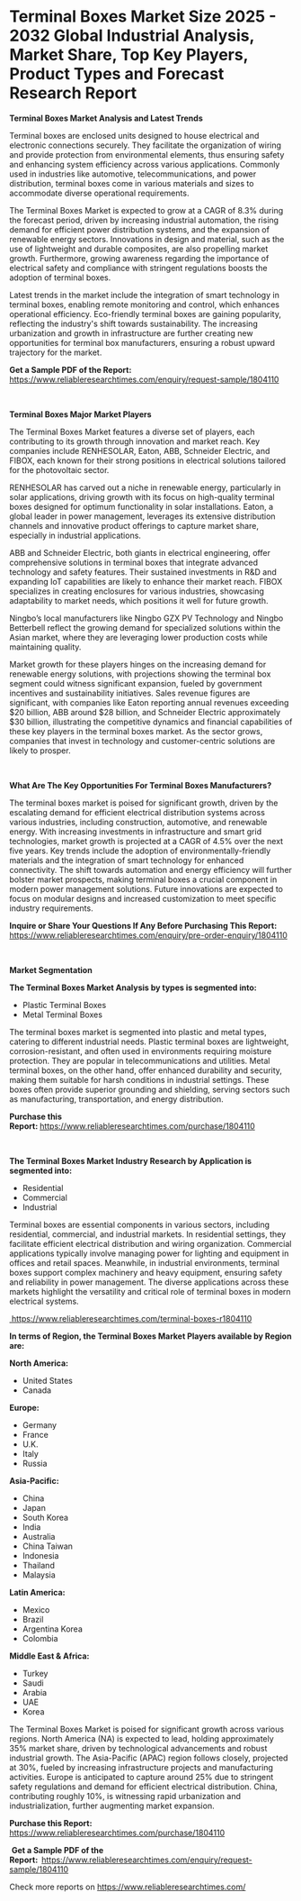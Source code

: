 <p><h1>Terminal Boxes Market Size 2025 - 2032 Global Industrial Analysis, Market Share, Top Key Players, Product Types and Forecast Research Report</h1></p><p><strong>Terminal Boxes Market Analysis and Latest Trends</strong></p>
<p><p>Terminal boxes are enclosed units designed to house electrical and electronic connections securely. They facilitate the organization of wiring and provide protection from environmental elements, thus ensuring safety and enhancing system efficiency across various applications. Commonly used in industries like automotive, telecommunications, and power distribution, terminal boxes come in various materials and sizes to accommodate diverse operational requirements.</p><p>The Terminal Boxes Market is expected to grow at a CAGR of 8.3% during the forecast period, driven by increasing industrial automation, the rising demand for efficient power distribution systems, and the expansion of renewable energy sectors. Innovations in design and material, such as the use of lightweight and durable composites, are also propelling market growth. Furthermore, growing awareness regarding the importance of electrical safety and compliance with stringent regulations boosts the adoption of terminal boxes.</p><p>Latest trends in the market include the integration of smart technology in terminal boxes, enabling remote monitoring and control, which enhances operational efficiency. Eco-friendly terminal boxes are gaining popularity, reflecting the industry's shift towards sustainability. The increasing urbanization and growth in infrastructure are further creating new opportunities for terminal box manufacturers, ensuring a robust upward trajectory for the market.</p></p>
<p><strong>Get a Sample PDF of the Report:&nbsp;</strong> <a href="https://www.reliableresearchtimes.com/enquiry/request-sample/1804110?utm_campaign=2284&utm_medium=2&utm_source=Github&utm_content=ia&utm_term=19022025&utm_id=terminal-boxes">https://www.reliableresearchtimes.com/enquiry/request-sample/1804110</a></p>
<p>&nbsp;</p>
<p><strong>Terminal Boxes Major Market Players</strong></p>
<p><p>The Terminal Boxes Market features a diverse set of players, each contributing to its growth through innovation and market reach. Key companies include RENHESOLAR, Eaton, ABB, Schneider Electric, and FIBOX, each known for their strong positions in electrical solutions tailored for the photovoltaic sector.</p><p>RENHESOLAR has carved out a niche in renewable energy, particularly in solar applications, driving growth with its focus on high-quality terminal boxes designed for optimum functionality in solar installations. Eaton, a global leader in power management, leverages its extensive distribution channels and innovative product offerings to capture market share, especially in industrial applications.</p><p>ABB and Schneider Electric, both giants in electrical engineering, offer comprehensive solutions in terminal boxes that integrate advanced technology and safety features. Their sustained investments in R&D and expanding IoT capabilities are likely to enhance their market reach. FIBOX specializes in creating enclosures for various industries, showcasing adaptability to market needs, which positions it well for future growth.</p><p>Ningbo’s local manufacturers like Ningbo GZX PV Technology and Ningbo Betterbell reflect the growing demand for specialized solutions within the Asian market, where they are leveraging lower production costs while maintaining quality.</p><p>Market growth for these players hinges on the increasing demand for renewable energy solutions, with projections showing the terminal box segment could witness significant expansion, fueled by government incentives and sustainability initiatives. Sales revenue figures are significant, with companies like Eaton reporting annual revenues exceeding $20 billion, ABB around $28 billion, and Schneider Electric approximately $30 billion, illustrating the competitive dynamics and financial capabilities of these key players in the terminal boxes market. As the sector grows, companies that invest in technology and customer-centric solutions are likely to prosper.</p></p>
<p>&nbsp;</p>
<p><strong>What Are The Key Opportunities For Terminal Boxes Manufacturers?</strong></p>
<p><p>The terminal boxes market is poised for significant growth, driven by the escalating demand for efficient electrical distribution systems across various industries, including construction, automotive, and renewable energy. With increasing investments in infrastructure and smart grid technologies, market growth is projected at a CAGR of 4.5% over the next five years. Key trends include the adoption of environmentally-friendly materials and the integration of smart technology for enhanced connectivity. The shift towards automation and energy efficiency will further bolster market prospects, making terminal boxes a crucial component in modern power management solutions. Future innovations are expected to focus on modular designs and increased customization to meet specific industry requirements.</p></p>
<p><strong>Inquire or Share Your Questions If Any Before Purchasing This Report:</strong> <a href="https://www.reliableresearchtimes.com/enquiry/pre-order-enquiry/1804110?utm_campaign=2284&utm_medium=2&utm_source=Github&utm_content=ia&utm_term=19022025&utm_id=terminal-boxes">https://www.reliableresearchtimes.com/enquiry/pre-order-enquiry/1804110</a></p>
<p>&nbsp;</p>
<p><strong>Market Segmentation</strong></p>
<p><strong>The Terminal Boxes Market Analysis by types is segmented into:</strong></p>
<p><ul><li>Plastic Terminal Boxes</li><li>Metal Terminal Boxes</li></ul></p>
<p><p>The terminal boxes market is segmented into plastic and metal types, catering to different industrial needs. Plastic terminal boxes are lightweight, corrosion-resistant, and often used in environments requiring moisture protection. They are popular in telecommunications and utilities. Metal terminal boxes, on the other hand, offer enhanced durability and security, making them suitable for harsh conditions in industrial settings. These boxes often provide superior grounding and shielding, serving sectors such as manufacturing, transportation, and energy distribution.</p></p>
<p><strong>Purchase this Report:&nbsp;</strong><a href="https://www.reliableresearchtimes.com/purchase/1804110?utm_campaign=2284&utm_medium=2&utm_source=Github&utm_content=ia&utm_term=19022025&utm_id=terminal-boxes">https://www.reliableresearchtimes.com/purchase/1804110</a></p>
<p>&nbsp;</p>
<p><strong>The Terminal Boxes Market Industry Research by Application is segmented into:</strong></p>
<p><ul><li>Residential</li><li>Commercial</li><li>Industrial</li></ul></p>
<p><p>Terminal boxes are essential components in various sectors, including residential, commercial, and industrial markets. In residential settings, they facilitate efficient electrical distribution and wiring organization. Commercial applications typically involve managing power for lighting and equipment in offices and retail spaces. Meanwhile, in industrial environments, terminal boxes support complex machinery and heavy equipment, ensuring safety and reliability in power management. The diverse applications across these markets highlight the versatility and critical role of terminal boxes in modern electrical systems.</p></p>
<p><a href="https://www.reliableresearchtimes.com/terminal-boxes-r1804110?utm_campaign=2284&utm_medium=2&utm_source=Github&utm_content=ia&utm_term=19022025&utm_id=terminal-boxes">&nbsp;https://www.reliableresearchtimes.com/terminal-boxes-r1804110</a></p>
<p><strong>In terms of Region, the Terminal Boxes Market Players available by Region are:</strong></p>
<p>
    <p> <strong> North America: </strong>
        <ul>
            <li>United States</li>
            <li>Canada</li>
        </ul>
        </p> 
    <p> <strong> Europe: </strong>
        <ul>
            <li>Germany</li>
            <li>France</li>
            <li>U.K.</li>
            <li>Italy</li>
            <li>Russia</li>
        </ul>
        </p> 
    <p> <strong> Asia-Pacific: </strong>
        <ul>
            <li>China</li>
            <li>Japan</li>
            <li>South Korea</li>
            <li>India</li>
            <li>Australia</li>
            <li>China Taiwan</li>
            <li>Indonesia</li>
            <li>Thailand</li>
            <li>Malaysia</li>
        </ul>
        </p> 
    <p> <strong> Latin America: </strong>
        <ul>
            <li>Mexico</li>
            <li>Brazil</li>
            <li>Argentina Korea</li>
            <li>Colombia</li>
        </ul>
        </p> 
    <p> <strong> Middle East & Africa: </strong>
        <ul>
            <li>Turkey</li>
            <li>Saudi</li>
            <li>Arabia</li>
            <li>UAE</li>
            <li>Korea</li>
        </ul>
    </p>
    </p>
<p><p>The Terminal Boxes Market is poised for significant growth across various regions. North America (NA) is expected to lead, holding approximately 35% market share, driven by technological advancements and robust industrial growth. The Asia-Pacific (APAC) region follows closely, projected at 30%, fueled by increasing infrastructure projects and manufacturing activities. Europe is anticipated to capture around 25% due to stringent safety regulations and demand for efficient electrical distribution. China, contributing roughly 10%, is witnessing rapid urbanization and industrialization, further augmenting market expansion.</p></p>
<p><strong>Purchase this Report: </strong><a href="https://www.reliableresearchtimes.com/purchase/1804110?utm_campaign=2284&utm_medium=2&utm_source=Github&utm_content=ia&utm_term=19022025&utm_id=terminal-boxes">https://www.reliableresearchtimes.com/purchase/1804110</a></p>
<p>&nbsp;<strong>Get a Sample PDF of the Report:&nbsp;&nbsp;</strong><a href="https://www.reliableresearchtimes.com/enquiry/request-sample/1804110?utm_campaign=2284&utm_medium=2&utm_source=Github&utm_content=ia&utm_term=19022025&utm_id=terminal-boxes">https://www.reliableresearchtimes.com/enquiry/request-sample/1804110</a></p>
<p><strong></strong></p>
<p>Check more reports on <a href="https://www.reliableresearchtimes.com/?utm_campaign=2284&utm_medium=2&utm_source=Github&utm_content=ia&utm_term=19022025&utm_id=terminal-boxes">https://www.reliableresearchtimes.com/</a></p>